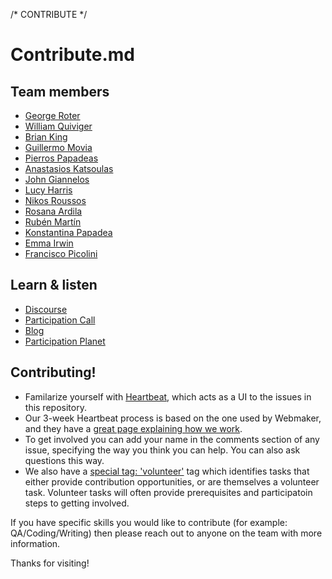 /* CONTRIBUTE */
# Contribute.md

## Team members
* [George Roter](https://mozillians.org/en-US/u/geroter/)
* [William Quiviger](https://mozillians.org/u/djst/)
* [Brian King](https://mozillians.org/u/kinger/)
* [Guillermo Movia](https://mozillians.org/u/deimidis/)
* [Pierros Papadeas](https://mozillians.org/u/pierros/)
* [Anastasios Katsoulas](https://mozillians.org/en-US/u/akatsoulas/)
* [John Giannelos](https://mozillians.org/en-US/u/jgiannelos/)
* [Lucy Harris](https://mozillians.org/en-US/u/lucyeoh/)
* [Nikos Roussos](https://mozillians.org/en-US/u/comzeradd/)
* [Rosana Ardila](https://mozillians.org/u/rosana/)
* [Rubén Martín](https://mozillians.org/u/nukeador/)
* [Konstantina Papadea](https://mozillians.org/u/couci/)
* [Emma Irwin](https://mozillians.org/u/emmairwin/)
* [Francisco Picolini](https://mozillians.org/u/FrancJP/)

## Learn & listen

* [Discourse](https://discourse.mozilla-community.org/c/participation)
* [Participation Call](https://wiki.mozilla.org/Participation/Meetings) 
* [Blog](https://blog.mozilla.org/community/category/participation/)         
* [Participation Planet](http://planet.mozilla.org/participation/)

## Contributing!

* Familarize yourself with [Heartbeat](https://heartbeat.mozilla.community/), which acts as a UI to the issues in this repository.   
* Our 3-week Heartbeat process is based on the one used by Webmaker, and they have a [great page explaining how we work](http://book.webmaker.org/heartbeats.html).
* To get involved you can add your name in the comments section of any issue, specifying the way you think you can help.  You can also ask questions this way.
* We also have a [special tag: 'volunteer'](https://github.com/mozilla/participation-org/labels/Volunteer%20Task) tag which identifies tasks that either provide contribution opportunities, or are themselves a volunteer task.  Volunteer tasks will often provide prerequisites and participatoin steps to getting involved.

If you have specific skills you would like to contribute (for example: QA/Coding/Writing) then please reach out to anyone on the team with more information.

Thanks for visiting!
